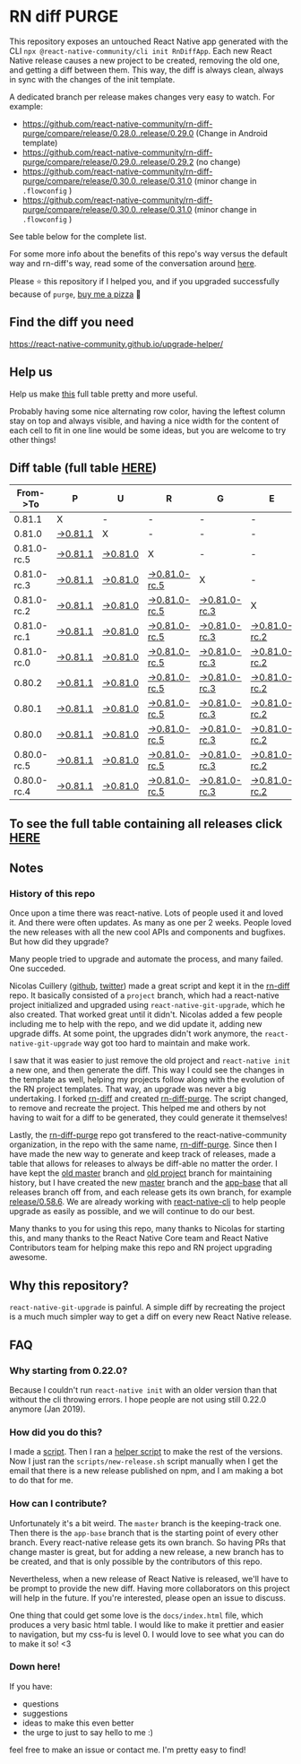 # RN diff PURGE

This repository exposes an untouched React Native app generated with the CLI
`npx @react-native-community/cli init RnDiffApp`. Each new React Native release causes a new project to be created, removing the old one, and getting a diff between them. This way, the diff is always clean, always in sync with the changes of the init template.

A dedicated branch per release makes changes very easy
to watch. For example:

- https://github.com/react-native-community/rn-diff-purge/compare/release/0.28.0..release/0.29.0
  (Change in Android template)
- https://github.com/react-native-community/rn-diff-purge/compare/release/0.29.0..release/0.29.2
  (no change)
- https://github.com/react-native-community/rn-diff-purge/compare/release/0.30.0..release/0.31.0
  (minor change in `.flowconfig` )
- https://github.com/react-native-community/rn-diff-purge/compare/release/0.30.0..release/0.31.0
  (minor change in `.flowconfig` )

See table below for the complete list.

For some more info about the benefits of this repo's way versus the default way and rn-diff's way, read some of the conversation around [here](https://github.com/react-native-community/discussions-and-proposals/issues/68#issuecomment-452227478).

Please :star: this repository if I helped you, and if you upgraded successfully because of `purge`, [buy me a pizza](https://www.buymeacoffee.com/pvinis) :pizza:

## Find the diff you need

https://react-native-community.github.io/upgrade-helper/

## Help us

Help us make [this](https://react-native-community.github.io/rn-diff-purge) full table pretty and more useful.

Probably having some nice alternating row color, having the leftest column stay on top and always visible, and having a nice width for the content of each cell to fit in one line would be some ideas, but you are welcome to try other things!

## Diff table (full table [HERE](https://react-native-community.github.io/rn-diff-purge/))

| From->To    | P                                                                                                               | U                                                                                                               | R                                                                                                                         | G                                                                                                                         | E                                                                                                                         |                                                                                                                           | T                                                                                                                         | I                                                                                                               | M                                                                                                               | E                                                                                                               | !                                                                                                                         | ! |
| ----------- | --------------------------------------------------------------------------------------------------------------- | --------------------------------------------------------------------------------------------------------------- | ------------------------------------------------------------------------------------------------------------------------- | ------------------------------------------------------------------------------------------------------------------------- | ------------------------------------------------------------------------------------------------------------------------- | ------------------------------------------------------------------------------------------------------------------------- | ------------------------------------------------------------------------------------------------------------------------- | --------------------------------------------------------------------------------------------------------------- | --------------------------------------------------------------------------------------------------------------- | --------------------------------------------------------------------------------------------------------------- | ------------------------------------------------------------------------------------------------------------------------- | - |
| 0.81.1      | X                                                                                                               | -                                                                                                               | -                                                                                                                         | -                                                                                                                         | -                                                                                                                         | -                                                                                                                         | -                                                                                                                         | -                                                                                                               | -                                                                                                               | -                                                                                                               | -                                                                                                                         | - |
| 0.81.0      | [->0.81.1](https://github.com/react-native-community/rn-diff-purge/compare/release/0.81.0..release/0.81.1)      | X                                                                                                               | -                                                                                                                         | -                                                                                                                         | -                                                                                                                         | -                                                                                                                         | -                                                                                                                         | -                                                                                                               | -                                                                                                               | -                                                                                                               | -                                                                                                                         | - |
| 0.81.0-rc.5 | [->0.81.1](https://github.com/react-native-community/rn-diff-purge/compare/release/0.81.0-rc.5..release/0.81.1) | [->0.81.0](https://github.com/react-native-community/rn-diff-purge/compare/release/0.81.0-rc.5..release/0.81.0) | X                                                                                                                         | -                                                                                                                         | -                                                                                                                         | -                                                                                                                         | -                                                                                                                         | -                                                                                                               | -                                                                                                               | -                                                                                                               | -                                                                                                                         | - |
| 0.81.0-rc.3 | [->0.81.1](https://github.com/react-native-community/rn-diff-purge/compare/release/0.81.0-rc.3..release/0.81.1) | [->0.81.0](https://github.com/react-native-community/rn-diff-purge/compare/release/0.81.0-rc.3..release/0.81.0) | [->0.81.0-rc.5](https://github.com/react-native-community/rn-diff-purge/compare/release/0.81.0-rc.3..release/0.81.0-rc.5) | X                                                                                                                         | -                                                                                                                         | -                                                                                                                         | -                                                                                                                         | -                                                                                                               | -                                                                                                               | -                                                                                                               | -                                                                                                                         | - |
| 0.81.0-rc.2 | [->0.81.1](https://github.com/react-native-community/rn-diff-purge/compare/release/0.81.0-rc.2..release/0.81.1) | [->0.81.0](https://github.com/react-native-community/rn-diff-purge/compare/release/0.81.0-rc.2..release/0.81.0) | [->0.81.0-rc.5](https://github.com/react-native-community/rn-diff-purge/compare/release/0.81.0-rc.2..release/0.81.0-rc.5) | [->0.81.0-rc.3](https://github.com/react-native-community/rn-diff-purge/compare/release/0.81.0-rc.2..release/0.81.0-rc.3) | X                                                                                                                         | -                                                                                                                         | -                                                                                                                         | -                                                                                                               | -                                                                                                               | -                                                                                                               | -                                                                                                                         | - |
| 0.81.0-rc.1 | [->0.81.1](https://github.com/react-native-community/rn-diff-purge/compare/release/0.81.0-rc.1..release/0.81.1) | [->0.81.0](https://github.com/react-native-community/rn-diff-purge/compare/release/0.81.0-rc.1..release/0.81.0) | [->0.81.0-rc.5](https://github.com/react-native-community/rn-diff-purge/compare/release/0.81.0-rc.1..release/0.81.0-rc.5) | [->0.81.0-rc.3](https://github.com/react-native-community/rn-diff-purge/compare/release/0.81.0-rc.1..release/0.81.0-rc.3) | [->0.81.0-rc.2](https://github.com/react-native-community/rn-diff-purge/compare/release/0.81.0-rc.1..release/0.81.0-rc.2) | X                                                                                                                         | -                                                                                                                         | -                                                                                                               | -                                                                                                               | -                                                                                                               | -                                                                                                                         | - |
| 0.81.0-rc.0 | [->0.81.1](https://github.com/react-native-community/rn-diff-purge/compare/release/0.81.0-rc.0..release/0.81.1) | [->0.81.0](https://github.com/react-native-community/rn-diff-purge/compare/release/0.81.0-rc.0..release/0.81.0) | [->0.81.0-rc.5](https://github.com/react-native-community/rn-diff-purge/compare/release/0.81.0-rc.0..release/0.81.0-rc.5) | [->0.81.0-rc.3](https://github.com/react-native-community/rn-diff-purge/compare/release/0.81.0-rc.0..release/0.81.0-rc.3) | [->0.81.0-rc.2](https://github.com/react-native-community/rn-diff-purge/compare/release/0.81.0-rc.0..release/0.81.0-rc.2) | [->0.81.0-rc.1](https://github.com/react-native-community/rn-diff-purge/compare/release/0.81.0-rc.0..release/0.81.0-rc.1) | X                                                                                                                         | -                                                                                                               | -                                                                                                               | -                                                                                                               | -                                                                                                                         | - |
| 0.80.2      | [->0.81.1](https://github.com/react-native-community/rn-diff-purge/compare/release/0.80.2..release/0.81.1)      | [->0.81.0](https://github.com/react-native-community/rn-diff-purge/compare/release/0.80.2..release/0.81.0)      | [->0.81.0-rc.5](https://github.com/react-native-community/rn-diff-purge/compare/release/0.80.2..release/0.81.0-rc.5)      | [->0.81.0-rc.3](https://github.com/react-native-community/rn-diff-purge/compare/release/0.80.2..release/0.81.0-rc.3)      | [->0.81.0-rc.2](https://github.com/react-native-community/rn-diff-purge/compare/release/0.80.2..release/0.81.0-rc.2)      | [->0.81.0-rc.1](https://github.com/react-native-community/rn-diff-purge/compare/release/0.80.2..release/0.81.0-rc.1)      | [->0.81.0-rc.0](https://github.com/react-native-community/rn-diff-purge/compare/release/0.80.2..release/0.81.0-rc.0)      | X                                                                                                               | -                                                                                                               | -                                                                                                               | -                                                                                                                         | - |
| 0.80.1      | [->0.81.1](https://github.com/react-native-community/rn-diff-purge/compare/release/0.80.1..release/0.81.1)      | [->0.81.0](https://github.com/react-native-community/rn-diff-purge/compare/release/0.80.1..release/0.81.0)      | [->0.81.0-rc.5](https://github.com/react-native-community/rn-diff-purge/compare/release/0.80.1..release/0.81.0-rc.5)      | [->0.81.0-rc.3](https://github.com/react-native-community/rn-diff-purge/compare/release/0.80.1..release/0.81.0-rc.3)      | [->0.81.0-rc.2](https://github.com/react-native-community/rn-diff-purge/compare/release/0.80.1..release/0.81.0-rc.2)      | [->0.81.0-rc.1](https://github.com/react-native-community/rn-diff-purge/compare/release/0.80.1..release/0.81.0-rc.1)      | [->0.81.0-rc.0](https://github.com/react-native-community/rn-diff-purge/compare/release/0.80.1..release/0.81.0-rc.0)      | [->0.80.2](https://github.com/react-native-community/rn-diff-purge/compare/release/0.80.1..release/0.80.2)      | X                                                                                                               | -                                                                                                               | -                                                                                                                         | - |
| 0.80.0      | [->0.81.1](https://github.com/react-native-community/rn-diff-purge/compare/release/0.80.0..release/0.81.1)      | [->0.81.0](https://github.com/react-native-community/rn-diff-purge/compare/release/0.80.0..release/0.81.0)      | [->0.81.0-rc.5](https://github.com/react-native-community/rn-diff-purge/compare/release/0.80.0..release/0.81.0-rc.5)      | [->0.81.0-rc.3](https://github.com/react-native-community/rn-diff-purge/compare/release/0.80.0..release/0.81.0-rc.3)      | [->0.81.0-rc.2](https://github.com/react-native-community/rn-diff-purge/compare/release/0.80.0..release/0.81.0-rc.2)      | [->0.81.0-rc.1](https://github.com/react-native-community/rn-diff-purge/compare/release/0.80.0..release/0.81.0-rc.1)      | [->0.81.0-rc.0](https://github.com/react-native-community/rn-diff-purge/compare/release/0.80.0..release/0.81.0-rc.0)      | [->0.80.2](https://github.com/react-native-community/rn-diff-purge/compare/release/0.80.0..release/0.80.2)      | [->0.80.1](https://github.com/react-native-community/rn-diff-purge/compare/release/0.80.0..release/0.80.1)      | X                                                                                                               | -                                                                                                                         | - |
| 0.80.0-rc.5 | [->0.81.1](https://github.com/react-native-community/rn-diff-purge/compare/release/0.80.0-rc.5..release/0.81.1) | [->0.81.0](https://github.com/react-native-community/rn-diff-purge/compare/release/0.80.0-rc.5..release/0.81.0) | [->0.81.0-rc.5](https://github.com/react-native-community/rn-diff-purge/compare/release/0.80.0-rc.5..release/0.81.0-rc.5) | [->0.81.0-rc.3](https://github.com/react-native-community/rn-diff-purge/compare/release/0.80.0-rc.5..release/0.81.0-rc.3) | [->0.81.0-rc.2](https://github.com/react-native-community/rn-diff-purge/compare/release/0.80.0-rc.5..release/0.81.0-rc.2) | [->0.81.0-rc.1](https://github.com/react-native-community/rn-diff-purge/compare/release/0.80.0-rc.5..release/0.81.0-rc.1) | [->0.81.0-rc.0](https://github.com/react-native-community/rn-diff-purge/compare/release/0.80.0-rc.5..release/0.81.0-rc.0) | [->0.80.2](https://github.com/react-native-community/rn-diff-purge/compare/release/0.80.0-rc.5..release/0.80.2) | [->0.80.1](https://github.com/react-native-community/rn-diff-purge/compare/release/0.80.0-rc.5..release/0.80.1) | [->0.80.0](https://github.com/react-native-community/rn-diff-purge/compare/release/0.80.0-rc.5..release/0.80.0) | X                                                                                                                         | - |
| 0.80.0-rc.4 | [->0.81.1](https://github.com/react-native-community/rn-diff-purge/compare/release/0.80.0-rc.4..release/0.81.1) | [->0.81.0](https://github.com/react-native-community/rn-diff-purge/compare/release/0.80.0-rc.4..release/0.81.0) | [->0.81.0-rc.5](https://github.com/react-native-community/rn-diff-purge/compare/release/0.80.0-rc.4..release/0.81.0-rc.5) | [->0.81.0-rc.3](https://github.com/react-native-community/rn-diff-purge/compare/release/0.80.0-rc.4..release/0.81.0-rc.3) | [->0.81.0-rc.2](https://github.com/react-native-community/rn-diff-purge/compare/release/0.80.0-rc.4..release/0.81.0-rc.2) | [->0.81.0-rc.1](https://github.com/react-native-community/rn-diff-purge/compare/release/0.80.0-rc.4..release/0.81.0-rc.1) | [->0.81.0-rc.0](https://github.com/react-native-community/rn-diff-purge/compare/release/0.80.0-rc.4..release/0.81.0-rc.0) | [->0.80.2](https://github.com/react-native-community/rn-diff-purge/compare/release/0.80.0-rc.4..release/0.80.2) | [->0.80.1](https://github.com/react-native-community/rn-diff-purge/compare/release/0.80.0-rc.4..release/0.80.1) | [->0.80.0](https://github.com/react-native-community/rn-diff-purge/compare/release/0.80.0-rc.4..release/0.80.0) | [->0.80.0-rc.5](https://github.com/react-native-community/rn-diff-purge/compare/release/0.80.0-rc.4..release/0.80.0-rc.5) | X |

## To see the full table containing all releases click [HERE](https://react-native-community.github.io/rn-diff-purge/)

## Notes

### History of this repo

Once upon a time there was react-native. Lots of people used it and loved it. And there were often updates. As many as one per 2 weeks. People loved the new releases with all the new cool APIs and components and bugfixes. But how did they upgrade?

Many people tried to upgrade and automate the process, and many failed. One succeded.

Nicolas Cuillery ([github](https://github.com/ncuillery), [twitter](https://twitter.com/ncuillery)) made a great script and kept it in the [rn-diff](https://github.com/ncuillery/rn-diff) repo. It basically consisted of a `project` branch, which had a react-native project initialized and upgraded using `react-native-git-upgrade`, which he also created. That worked great until it didn't. Nicolas added a few people including me to help with the repo, and we did update it, adding new upgrade diffs. At some point, the upgrades didn't work anymore, the `react-native-git-upgrade` way got too hard to maintain and make work.

I saw that it was easier to just remove the old project and `react-native init` a new one, and then generate the diff. This way I could see the changes in the template as well, helping my projects follow along with the evolution of the RN project templates. That way, an upgrade was never a big undertaking. I forked [rn-diff](https://github.com/ncuillery/rn-diff) and created [rn-diff-purge](https://github.com/react-native-community/rn-diff-purge). The script changed, to remove and recreate the project. This helped me and others by not having to wait for a diff to be generated, they could generate it themselves!

Lastly, the [rn-diff-purge](https://github.com/react-native-community/rn-diff-purge) repo got transfered to the react-native-community organization, in the repo with the same name, [rn-diff-purge](https://github.com/react-native-community/rn-diff-purge). Since then I have made the new way to generate and keep track of releases, made a table that allows for releases to always be diff-able no matter the order. I have kept the [old master](https://github.com/react-native-community/rn-diff-purge/tree/old/master) branch and [old project](https://github.com/react-native-community/rn-diff-purge/tree/old/project) branch for maintaining history, but I have created the new [master](https://github.com/react-native-community/rn-diff-purge/tree/master) branch and the [app-base](https://github.com/react-native-community/rn-diff-purge/tree/app-base) that all releases branch off from, and each release gets its own branch, for example [release/0.58.6](https://github.com/react-native-community/rn-diff-purge/tree/release/0.58.6). We are already working with [react-native-cli](https://github.com/react-native-community/react-native-cli) to help people upgrade as easily as possible, and we will continue to do our best.

Many thanks to you for using this repo, many thanks to Nicolas for starting this, and many thanks to the React Native Core team and React Native Contributors team for helping make this repo and RN project upgrading awesome.

## Why this repository?

`react-native-git-upgrade` is painful. A simple diff by recreating the project is a much much simpler way to get a diff on every new React Native release.

## FAQ

### Why starting from 0.22.0?

Because I couldn't run `react-native init` with an older version than that without the cli throwing errors. I hope people are not using still 0.22.0 anymore (Jan 2019).

### How did you do this?

I made a [script](https://github.com/react-native-community/rn-diff-purge/blob/master/scripts/new-release.sh). Then I ran a [helper script](https://github.com/react-native-community/rn-diff-purge/blob/master/scripts/new-release.sh) to make the rest of the versions.
Now I just ran the `scripts/new-release.sh` script manually when I get the email that there is a new release published on npm, and I am making a bot to do that for me.

### How can I contribute?

Unfortunately it's a bit weird. The `master` branch is the keeping-track one. Then there is the `app-base` branch that is the starting point of every other branch. Every react-native release gets its own branch. So having PRs that change master is great, but for adding a new release, a new branch has to be created, and that is only possible by the contributors of this repo.

Nevertheless, when a new release of React Native is released, we'll have to be prompt to provide
the new diff. Having more collaborators on this project will help in the future. If you're interested, please open an issue to discuss.

One thing that could get some love is the `docs/index.html` file, which produces a very basic html table. I would like to make it prettier and easier to navigation, but my css-fu is level 0. I would love to see what you can do to make it so! <3

### Down here!

If you have:

- questions
- suggestions
- ideas to make this even better
- the urge to just to say hello to me :)

feel free to make an issue or contact me. I'm pretty easy to find!
